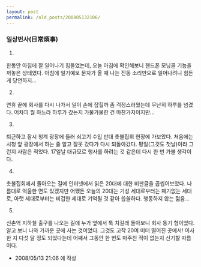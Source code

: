 ```yaml
---
layout: post
permalink: /old_posts/200805132106/
---
```


### 일상번사(日常煩事)

1.
한동안 아침에 잘 일어나기 힘들었는데, 오늘 아침에 확인해보니 핸드폰 모닝콜 기능을 꺼놓은 상태였다. 아침에 일기예보 문자가 올 때 나는 진동 소리만으로 일어나려니 힘든 게 당연하지...

2.
연휴 끝에 회사를 다시 나가서 일이 손에 잡힐까 좀 걱정스러웠는데 무난히 하루를 넘겼다. 어차피 뭘 하느라 하루가 갔는지 가물가물한 건 마찬가지이지만...

3.
퇴근하고 잠시 청계 광장에 들러 쇠고기 수입 반대 촛불집회 현장에 가보았다. 처음에는 시청 앞 광장에서 하는 줄 알고 잘못 갔다가 다시 되돌아갔다. 평일(그것도 첫날)이라 그런지 사람은 적었다. 17일날 대규모로 행사를 하려는 것 같은데 다시 한 번 가볼 생각이다.

4.
촛불집회에서 돌아오는 길에 인터넷에서 읽은 20대에 대한 비판글을 곱씹어보았다. 나름대로 억울한 면도 있겠지만 어쨌든 오늘의 20대는 기성 세대로부터는 패기없는 세대로, 아랫 세대로부터는 비겁한 세대로 기억될 것 같아 씁쓸하다. 행동하지 않는 젊음...

5.
신촌역 지하철 출구를 나오는 길에 누가 옆에서 툭 치길래 돌아보니 회사 동기 형이었다. 알고 보니 나와 가까운 곳에 사는 것이었다. 그것도 고작 20여 미터 떨어진 곳에서! 이사한 지 다섯 달 정도 되었다는데 어째서 그동안 한 번도 마주친 적이 없는지 신기할 따름이다.





- 2008/05/13 21:06 에 작성